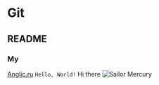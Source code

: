 # Git
## README
### My
[Anglic.ru](https://anglic.ru)
<code>Hello, World!</code>
Hi there
![Sailor Mercury](https://image.civitai.com/xG1nkqKTMzGDvpLrqFT7WA/ddc0e032-a566-4586-4756-7efee04ce600/width=1024/14.jpeg)
